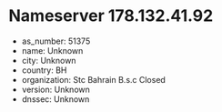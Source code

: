 # Nameserver 178.132.41.92

* as_number: 51375
* name: Unknown
* city: Unknown
* country: BH
* organization: Stc Bahrain B.s.c Closed
* version: Unknown
* dnssec: Unknown
